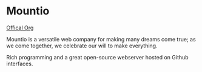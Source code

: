 # Mountio
[Offical Org](https://github.com/mountio/)

Mountio is a versatile web company for making many dreams come true; as we come together, we celebrate our will to make everything.

Rich programming and a great open-source webserver hosted on Github interfaces.
